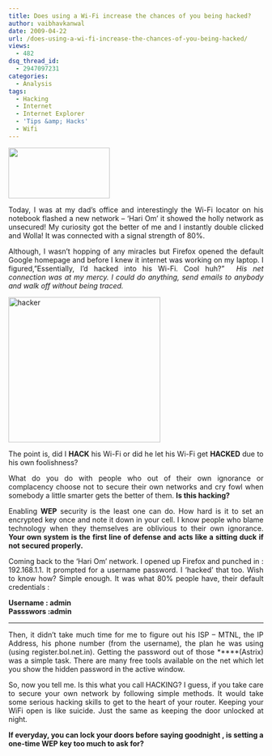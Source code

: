 ```yaml
---
title: Does using a Wi-Fi increase the chances of you being hacked?
author: vaibhavkanwal
date: 2009-04-22
url: /does-using-a-wi-fi-increase-the-chances-of-you-being-hacked/
views:
  - 482
dsq_thread_id:
  - 2947097231
categories:
  - Analysis
tags:
  - Hacking
  - Internet
  - Internet Explorer
  - 'Tips &amp; Hacks'
  - Wifi
---
```

<img class="alignleft" src="http://www.kalithea.gov.gr/portal/pls/portal/docs/1/1906982.JPG" alt="" width="200" height="100" />

<p align="justify">
  Today, I was at my dad&#8217;s office and interestingly the Wi-Fi locator on his notebook flashed a new network &#8211; &#8216;Hari Om&#8217; it showed the holly network as unsecured! My curiosity got the better of me and I instantly double clicked and Wolla! It was connected with a signal strength of 80%.
</p>

<p align="justify">
  Although, I wasn&#8217;t hopping of any miracles but Firefox opened the default Google homepage and before I knew it internet was working on my laptop. I figured,&#8221;Essentially, I&#8217;d hacked into his Wi-Fi. Cool huh?&#8221;  <em>His net connection was at my mercy. I could do anything, send emails to anybody and walk off without being traced. </em>
</p>

<img class="size-full wp-image-6279 alignright" src="http://cdn.devilsworkshop.org/files/2009/04/hacker.jpg" alt="hacker" width="300" height="287" />

<p align="justify">
  The point is, did I <strong>HACK</strong> his Wi-Fi or did he let his Wi-Fi get <strong>HACKED</strong> due to his own foolishness?
</p>

<p align="justify">
  What do you do with people who out of their own ignorance or complacency choose not to secure their own networks and cry fowl when somebody a little smarter gets the better of them. <strong>Is this hacking?</strong>
</p>

<p align="justify">
  Enabling <strong>WEP</strong> security is the least one can do. How hard is it to set an encrypted key once and note it down in your cell. I know people who blame technology when they themselves are oblivious to their own ignorance. <strong>Your own system is the first line of defense and acts like a sitting duck if not secured properly. </strong>
</p>

<p align="justify">
  Coming back to the &#8216;Hari Om&#8217; network. I opened up Firefox and punched in : 192.168.1.1. It prompted for a username password. I &#8216;hacked&#8217; that too. Wish to know how? Simple enough. It was what 80% people have, their default credentials :
</p>

**Username : admin  
Passswors :admin**

****

<p align="justify">
  Then, it didn&#8217;t take much time for me to figure out his ISP – MTNL, the IP Address, his phone number (from the username), the plan he was using (using register.bol.net.in). Getting the password out of those *****(Astrix) was a simple task. There are many free tools available on the net which let you show the hidden password in the active window.
</p>

<p align="justify">
  So, now you tell me. Is this what you call HACKING? I guess, if you take care to secure your own network by following simple methods. It would take some serious hacking skills to get to the heart of your router. Keeping your WiFi open is like suicide. Just the same as keeping the door unlocked at night.
</p>

<p align="justify">
  <strong>If everyday, you can lock your doors before saying goodnight , is setting a one-time WEP key too much to ask for?</strong>
</p>
